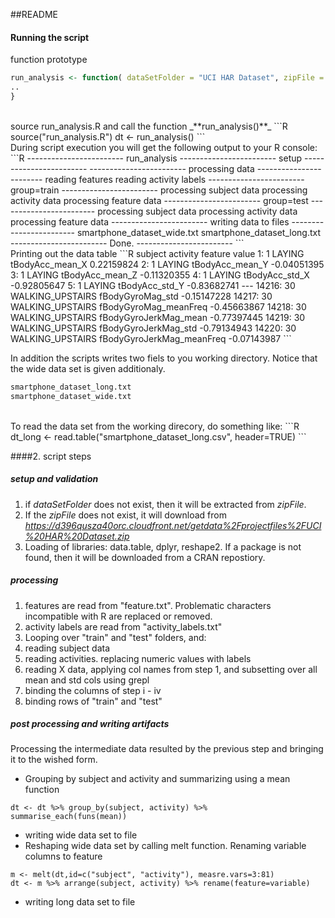 ##README
<br/>
#### Running the script 
function prototype
```R
run_analysis <- function( dataSetFolder = "UCI HAR Dataset", zipFile = "dataset.zip") {
..
}
```
<br/>
source run_analysis.R and call the function _**run_analysis()**_ 
```R
source("run_analysis.R")
dt <- run_analysis()
```
<br/>
During script execution you will get the following output to your R console:
```R
------------------------
      run_analysis      
------------------------
         setup          
------------------------
------------------------
    processing data     
------------------------
reading features
reading activity labels
------------------------
group=train
------------------------
processing subject data
processing activity data
processing feature data
------------------------
group=test
------------------------
processing subject data
processing activity data
processing feature data
------------------------
 writing data to files	 
------------------------
smartphone_dataset_wide.txt
smartphone_dataset_long.txt
------------------------
Done.
------------------------
```
<br/>
Printing out the data table
```R
       subject         activity                   feature       value
    1:       1           LAYING           tBodyAcc_mean_X  0.22159824
    2:       1           LAYING           tBodyAcc_mean_Y -0.04051395
    3:       1           LAYING           tBodyAcc_mean_Z -0.11320355
    4:       1           LAYING            tBodyAcc_std_X -0.92805647
    5:       1           LAYING            tBodyAcc_std_Y -0.83682741
   ---                                                               
14216:      30 WALKING_UPSTAIRS          fBodyGyroMag_std -0.15147228
14217:      30 WALKING_UPSTAIRS     fBodyGyroMag_meanFreq -0.45663867
14218:      30 WALKING_UPSTAIRS     fBodyGyroJerkMag_mean -0.77397445
14219:      30 WALKING_UPSTAIRS      fBodyGyroJerkMag_std -0.79134943
14220:      30 WALKING_UPSTAIRS fBodyGyroJerkMag_meanFreq -0.07143987
```

In addition the scripts writes two fiels to you working directory. Notice that the wide data set is given additionaly. 
```R
smartphone_dataset_long.txt
smartphone_dataset_wide.txt
```
<br/>
To read the data set from the working direcory, do something like:
```R
dt_long <- read.table("smartphone_dataset_long.csv", header=TRUE)
```

####2. script steps 
##### setup and validation
1. if _dataSetFolder_ does not exist, then it will be extracted from _zipFile_. 
2. If the _zipFile_ does not exist, it will download from _https://d396qusza40orc.cloudfront.net/getdata%2Fprojectfiles%2FUCI%20HAR%20Dataset.zip_
3. Loading of libraries: data.table, dplyr, reshape2. If a package is not found, then it will be downloaded from a CRAN repostiory.
 
##### processing
1. features are read from "feature.txt". Problematic characters incompatible with R are replaced or removed.
2. activity labels are read from "activity_labels.txt"
3. Looping over "train" and "test" folders, and:
  1. reading subject data
  2. reading activities. replacing numeric values with labels
  3. reading X data, applying col names from step 1, and subsetting over all mean and std cols using grepl
  4. binding the columns of step i - iv
4. binding rows of "train" and "test"

##### post processing and writing artifacts
Processing the intermediate data resulted by the previous step and bringing it to the wished form.
<br/>
* Grouping by subject and activity and summarizing using a mean function
```
dt <- dt %>% group_by(subject, activity) %>% summarise_each(funs(mean))
```
* writing wide data set to file
* Reshaping wide data set by calling melt function. Renaming variable columns to feature
```
m <- melt(dt,id=c("subject", "activity"), measre.vars=3:81)
dt <- m %>% arrange(subject, activity) %>% rename(feature=variable)
```
* writing long data set to file
